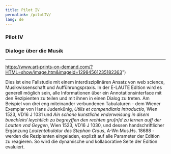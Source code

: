 ```yaml
---
title: Pilot IV
permalink: /pilotIV/
lang: de
---
```


### Pilot IV
### Dialoge über die Musik
___


https://www.art-prints-on-demand.com/?HTML=show/image.htm&imageid=12984561235182363")

Dies ist eine Fallstudie mit einem interdisziplinären Ansatz von web science, Musikwissenschaft und Aufführungspraxis. In der E-LAUTE Edition wird es generell möglich sein, alle Informationen über ein Annotationsinterface mit den Rezipienten zu teilen und mit ihnen in einen Dialog zu treten. Am Beispiel von drei eng miteinander verbundenen Tabulaturen - dem Wiener Exemplar von
Hans Judenkünig, _Utilis et compendiaria introductio_, Wien 1523, VD16 J 1031 und _Ain schone kunstliche vnderweisung in disem buechlein/ leychtlich zu begreyffen den rechten gru[n]d zu lernen auff der Lautten vnd Geygen_, Wien 1523, VD16 J 1030, und dessen handschriftlicher Ergänzung _Lautentabulatur des Stephan Craus_, A-Wn Mus.Hs. 18688 - werden die Rezipienten eingeladen, explizit auf alle Parameter der Edition zu reagieren. So wird die dynamische und kollaborative Seite der Edition evaluiert.
